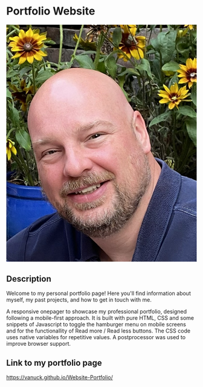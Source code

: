 # Portfolio Website

![screenshot](assets/mepic2.jpg)

## Description

Welcome to my personal portfolio page! Here you'll find information about myself, my past projects, and how to get in touch with me.

A responsive onepager to showcase my professional portfolio, designed following a mobile-first approach.
It is built with pure HTML, CSS and some snippets of Javascript to toggle the hamburger menu on mobile screens and for the functionallity of Read more / Read less buttons.
The CSS code uses native variables for repetitive values.
A postprocessor was used to improve browser support.

## Link to my portfolio page

https://vanuck.github.io/Website-Portfolio/
